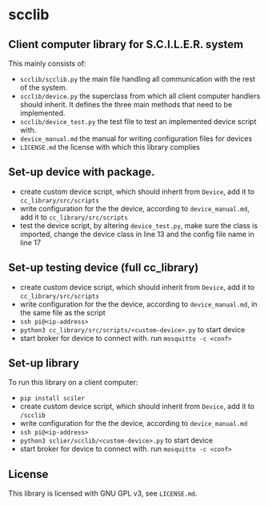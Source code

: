 # scclib

## Client computer library for S.C.I.L.E.R. system
This mainly consists of:

- `scclib/scclib.py` the main file handling all communication with the rest of the system.
- `scclib/device.py` the superclass from which all client computer handlers should inherit. It defines the three main methods that need to be implemented.
- `scclib/device_test.py` the test file to test an implemented device script with.
- `device_manual.md` the manual for writing configuration files for devices
- `LICENSE.md` the license with which this library complies

## Set-up device with package.
- create custom device script, which should inherit from `Device`, add it to `cc_library/src/scripts`
- write configuration for the the device, according to `device_manual.md`, add it to `cc_library/src/scripts`
- test the device script, by altering `device_test.py`, make sure the class is imported, change the device class in line 13 and the config file name in line 17



## Set-up testing device (full cc_library)
- create custom device script, which should inherit from `Device`, add it to `cc_library/src/scripts`
- write configuration for the the device, according to `device_manual.md`, in the same file as the script
- `ssh pi@<ip-address>`
- `python3 cc_library/src/scripts/<custom-device>.py` to start device
- start broker for device to connect with. run `mosquitto -c <conf>`

## Set-up library
To run this library on a client computer:

- `pip install sciler`
- create custom device script, which should inherit from `Device`, add it to `/scclib`
- write configuration for the the device, according to `device_manual.md`
- `ssh pi@<ip-address>`
- `python3 sclier/scclib/<custom-device>.py` to start device
- start broker for device to connect with. run `mosquitto -c <conf>`

## License
This library is licensed with GNU GPL v3, see `LICENSE.md`.